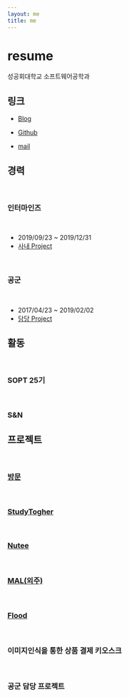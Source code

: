 ```yaml
---
layout: me
title: me
---
```


# resume

성공회대학교 소프트웨어공학과

## 링크 

- [Blog](http://blog.5anniversary.dev)

- [Github](https://github.com/5anniversary)

- [mail](mailto:oh.junhyeon95@gmail.com)

## 경력
<br>

### 인터마인즈
<br>

- 2019/09/23 ~ 2019/12/31
- [사내 Project](#이미지인식을-통한-상품-결제-키오스크)
<br>

### 공군
<br>

- 2017/04/23 ~ 2019/02/02
- [담당 Project](#공군-담당-프로젝트)

## 활동
<br>

### SOPT 25기
<br>

### S&N


## 프로젝트
<br>

### [방문](https://5anniversary.dev/20200604/BangMoon)
<br>

### [StudyTogher](https://5anniversary.dev/20200401/StudyTogether_iOS)
<br>

### [Nutee](https://5anniversary.dev/20200104/NUTEE-iOS)
<br>

### [MAL(외주)](https://apps.apple.com/kr/app/mal-battery-detecter/id1514115590)
<br>

### [Flood](https://5anniversary.dev/20191221/Flood_iOS)
<br>

### 이미지인식을 통한 상품 결제 키오스크
<br>

### 공군 담당 프로젝트

